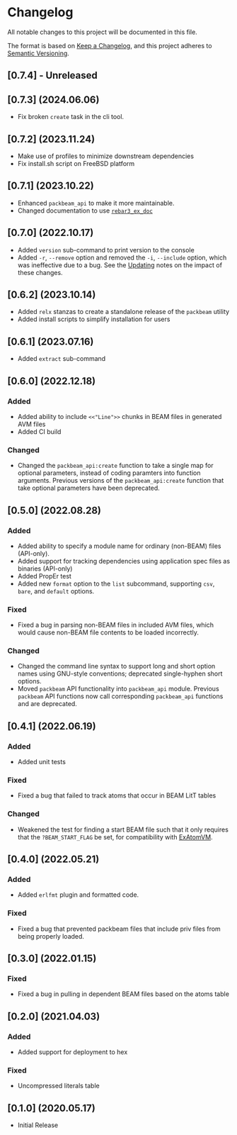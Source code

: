 <!--
 Copyright 2022 Fred Dushin <fred@dushin.net>

 SPDX-License-Identifier: Apache-2.0 OR LGPL-2.1-or-later
-->
# Changelog
All notable changes to this project will be documented in this file.

The format is based on [Keep a Changelog](https://keepachangelog.com/en/1.0.0/),
and this project adheres to [Semantic Versioning](https://semver.org/spec/v2.0.0.html).

## [0.7.4] - Unreleased


## [0.7.3] (2024.06.06)

- Fix broken `create` task in the cli tool.

## [0.7.2] (2023.11.24)

- Make use of profiles to minimize downstream dependencies
- Fix install.sh script on FreeBSD platform

## [0.7.1] (2023.10.22)

- Enhanced `packbeam_api` to make it more maintainable.
- Changed documentation to use [`rebar3_ex_doc`](https://hexdocs.pm/rebar3_ex_doc/readme.html)

## [0.7.0] (2022.10.17)

- Added `version` sub-command to print version to the console
- Added `-r`, `--remove` option and removed the `-i`, `--include` option, which was ineffective due to a bug.  See the [Updating](UPDATING.md) notes on the impact of these changes.

## [0.6.2] (2023.10.14)

- Added `relx` stanzas to create a standalone release of the `packbeam` utility
- Added install scripts to simplify installation for users

## [0.6.1] (2023.07.16)

- Added `extract` sub-command

## [0.6.0] (2022.12.18)

### Added
- Added ability to include `<<"Line">>` chunks in BEAM files in generated AVM files
- Added CI build

### Changed
- Changed the `packbeam_api:create` function to take a single map for optional
parameters, instead of coding paramters into function arguments.  Previous
versions of the `packbeam_api:create` function that take optional parameters
have been deprecated.

## [0.5.0] (2022.08.28)

### Added
- Added ability to specify a module name for ordinary (non-BEAM) files (API-only).
- Added support for tracking dependencies using application spec files as binaries
(API-only)
- Added PropEr test
- Added new `format` option to the `list` subcommand, supporting `csv`, `bare`,
and `default` options.

### Fixed
- Fixed a bug in parsing non-BEAM files in included AVM files, which would cause
  non-BEAM file contents to be loaded incorrectly.

### Changed
- Changed the command line syntax to support long and short option names using
GNU-style conventions; deprecated single-hyphen short options.
- Moved `packbeam` API functionality into `packbeam_api` module.
Previous `packbeam` API functions now call corresponding `packbeam_api`
functions and are deprecated.

## [0.4.1] (2022.06.19)

### Added
- Added unit tests

### Fixed
- Fixed a bug that failed to track atoms that occur in BEAM LitT tables

### Changed
- Weakened the test for finding a start BEAM file such that it only requires that the `?BEAM_START_FLAG` be set, for compatibility with [ExAtomVM](https://github.com/atomvm/ExAtomVM).

## [0.4.0] (2022.05.21)

### Added
- Added `erlfmt` plugin and formatted code.

### Fixed
- Fixed a bug that prevented packbeam files that include priv files from being properly loaded.

## [0.3.0] (2022.01.15)

### Fixed
- Fixed a bug in pulling in dependent BEAM files based on the atoms table

## [0.2.0] (2021.04.03)

### Added
- Added support for deployment to hex

### Fixed
- Uncompressed literals table

## [0.1.0] (2020.05.17)
- Initial Release

